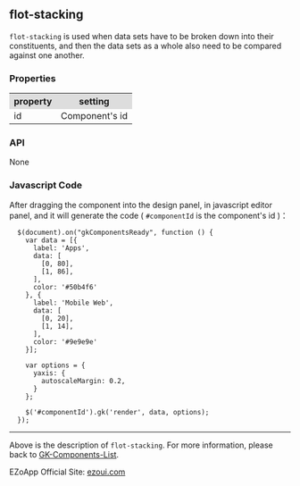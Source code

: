 ## flot-stacking
`flot-stacking` is used when data sets have to be broken down into their constituents, and then the data sets as a whole also need to be compared against one another.

### Properties
<table>

<tr>
<th style="background:#ddd;">property</th>
<th style="background:#ddd;">setting</th>
</tr>

<tr>
<td>id</td>
<td>Component's id</td>
</tr>

</table>

### API
None


### Javascript Code
After dragging the component into the design panel, in javascript editor panel, and it will generate the code ( `#componentId` is the component's id )：

	  $(document).on("gkComponentsReady", function () {
	    var data = [{
	      label: 'Apps',
	      data: [
	        [0, 80],
	        [1, 86],
	      ],
	      color: '#50b4f6'
	    }, {
	      label: 'Mobile Web',
	      data: [
	        [0, 20],
	        [1, 14],
	      ],
	      color: '#9e9e9e'
	    }];
	
	    var options = {
	      yaxis: {
	        autoscaleMargin: 0.2,
	      }
	    };
	
	    $('#componentId').gk('render', data, options);
	  });

----------
Above is the description of `flot-stacking`. For more information, please back to [GK-Components-List](https://github.com/ezoapp/Learn-GK-Components).

EZoApp Official Site: [ezoui.com](http://ezoui.com/)




